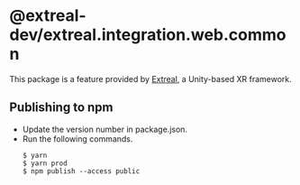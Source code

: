 ﻿# @extreal-dev/extreal.integration.web.common

This package is a feature provided by [Extreal](https://fintan.jp/page/6717/), a Unity-based XR framework.

## Publishing to npm

- Update the version number in package.json.
- Run the following commands.
  ```
  $ yarn
  $ yarn prod
  $ npm publish --access public
  ```
